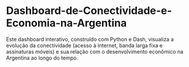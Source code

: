 # Dashboard-de-Conectividade-e-Economia-na-Argentina
Este dashboard interativo, construído com Python e Dash, visualiza a evolução da conectividade (acesso à internet, banda larga fixa e assinaturas móveis) e sua relação com o desenvolvimento econômico na Argentina ao longo do tempo.
